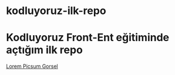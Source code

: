# kodluyoruz-ilk-repo
# Kodluyoruz Front-Ent eğitiminde açtığım ilk repo

[Lorem Picsum Gorsel](hptts://picsum.photos/200/300)
